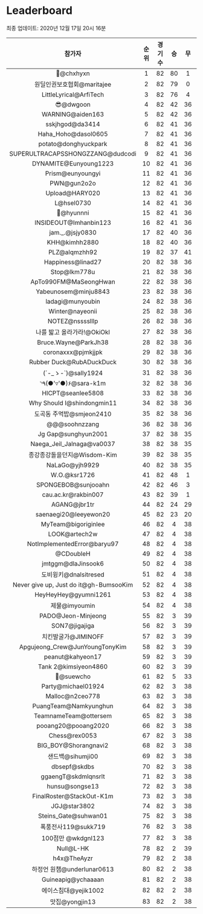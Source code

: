 # Leaderboard
최종 업데이트: 2020년 12월 17일 20시 16분




| 참가자 | 순위 | 경기수 | 승 | 무 | 패 | 승점 |
|:---:|:---:|:---:|:---:|:---:|:---:|:---:|
| 👑@chxhyxn | 1 | 82 | 80 | 1 | 1 | 241 |
| 원딜인권보호협회@maritajee | 2 | 82 | 79 | 0 | 3 | 237 |
| LittleLyrical@ArfiTech | 3 | 82 | 76 | 4 | 2 | 232 |
| 😎@dwgoon | 4 | 82 | 42 | 36 | 4 | 162 |
| WARNING@aiden163 | 5 | 82 | 42 | 36 | 4 | 162 |
| sskjhgod@da3414 | 6 | 82 | 41 | 36 | 5 | 159 |
| Haha_Hoho@dasol0605 | 7 | 82 | 41 | 36 | 5 | 159 |
| potato@donghyuckpark | 8 | 82 | 41 | 36 | 5 | 159 |
| SUPERULTRACAPSSHONGZZANG@dudcodi | 9 | 82 | 41 | 36 | 5 | 159 |
| DYNAMITE@Eunyoung1223 | 10 | 82 | 41 | 36 | 5 | 159 |
| Prism@eunyoungyi | 11 | 82 | 41 | 36 | 5 | 159 |
| PWN@gun2o2o | 12 | 82 | 41 | 36 | 5 | 159 |
| Upload@HARY020 | 13 | 82 | 41 | 36 | 5 | 159 |
| L@hsel0730 | 14 | 82 | 41 | 36 | 5 | 159 |
| 🐻@hyunnni | 15 | 82 | 41 | 36 | 5 | 159 |
| INSIDEOUT@Imhanbin123 | 16 | 82 | 41 | 36 | 5 | 159 |
| jam._.@jsjy0830 | 17 | 82 | 40 | 36 | 6 | 156 |
| KHH@kimhh2880 | 18 | 82 | 40 | 36 | 6 | 156 |
| PLZ@alqmzhh92 | 19 | 82 | 37 | 41 | 4 | 152 |
| Happiness@linad27 | 20 | 82 | 38 | 36 | 8 | 150 |
| Stop@lkm778u | 21 | 82 | 38 | 36 | 8 | 150 |
| ApTo990FM@MaSeongHwan | 22 | 82 | 38 | 36 | 8 | 150 |
| Yabeunosem@minju8843 | 23 | 82 | 38 | 36 | 8 | 150 |
| ladagi@munyoubin | 24 | 82 | 38 | 36 | 8 | 150 |
| Winter@nayeonii | 25 | 82 | 38 | 36 | 8 | 150 |
| NOTEZ@nsssslllp | 26 | 82 | 38 | 36 | 8 | 150 |
| 나를 밟고 올라가라!@OkiOkl | 27 | 82 | 38 | 36 | 8 | 150 |
| Bruce.Wayne@ParkJh38 | 28 | 82 | 38 | 36 | 8 | 150 |
| coronaxxx@pjmkjjpk | 29 | 82 | 38 | 36 | 8 | 150 |
| Rubber Duck@RubADuckDuck | 30 | 82 | 38 | 36 | 8 | 150 |
| (´-_ゝ-`)@sally1924 | 31 | 82 | 38 | 36 | 8 | 150 |
| ◝٩(●'▿'●)۶@sara-k1m | 32 | 82 | 38 | 36 | 8 | 150 |
| HICPT@seanlee5808 | 33 | 82 | 38 | 36 | 8 | 150 |
| Why Should I@shindongmin11 | 34 | 82 | 38 | 36 | 8 | 150 |
| 도곡동 주먹밥@smjeon2410 | 35 | 82 | 38 | 36 | 8 | 150 |
| @@@soohnzzang | 36 | 82 | 38 | 36 | 8 | 150 |
| Jg Gap@sunghyun2001 | 37 | 82 | 38 | 35 | 9 | 149 |
| Naega_Jeil_Jalnaga@va0037 | 38 | 82 | 38 | 35 | 9 | 149 |
| 종강종강돌을던지@Wisdom-Kim | 39 | 82 | 38 | 35 | 9 | 149 |
| NaLaGo@yjh9929 | 40 | 82 | 38 | 35 | 9 | 149 |
| W.O.@ksr1726 | 41 | 82 | 48 | 1 | 33 | 145 |
| SPONGEBOB@sunjooahn | 42 | 82 | 46 | 3 | 33 | 141 |
| cau.ac.kr@rakbin007 | 43 | 82 | 39 | 1 | 42 | 118 |
| AGANG@jbr1tr | 44 | 82 | 24 | 29 | 29 | 101 |
| saenaegi20@leeyewon20 | 45 | 82 | 23 | 20 | 39 | 89 |
| MyTeam@bigoriginlee | 46 | 82 | 4 | 38 | 40 | 50 |
| LOOK@artech2w | 47 | 82 | 4 | 38 | 40 | 50 |
| NotImplementedError@baryu97 | 48 | 82 | 4 | 38 | 40 | 50 |
| @CDoubleH | 49 | 82 | 4 | 38 | 40 | 50 |
| jmtggm@dlaJinsook6 | 50 | 82 | 4 | 38 | 40 | 50 |
| 도비윙키@dnalsitresed | 51 | 82 | 4 | 38 | 40 | 50 |
| Never give up, Just do it@gh-BumsooKim | 52 | 82 | 4 | 38 | 40 | 50 |
| HeyHeyHey@gyumni1261 | 53 | 82 | 4 | 38 | 40 | 50 |
| 제물@imyoumin | 54 | 82 | 4 | 38 | 40 | 50 |
| PADO@Jeon-Minjeong | 55 | 82 | 3 | 39 | 40 | 48 |
| SON7@jigajiga | 56 | 82 | 3 | 39 | 40 | 48 |
| 치킨발굴가@JIMINOFF | 57 | 82 | 3 | 39 | 40 | 48 |
| Apgujeong_Crew@JunYoungTonyKim | 58 | 82 | 3 | 39 | 40 | 48 |
| peanut@kahyeon17 | 59 | 82 | 3 | 39 | 40 | 48 |
| Tank 2@kimsiyeon4860 | 60 | 82 | 3 | 39 | 40 | 48 |
| 👏@suewcho | 61 | 82 | 5 | 33 | 44 | 48 |
| Party@michael01924 | 62 | 82 | 3 | 38 | 41 | 47 |
| Malloc@n2ceo778 | 63 | 82 | 3 | 38 | 41 | 47 |
| PuangTeam@Namkyunghun | 64 | 82 | 3 | 38 | 41 | 47 |
| TeamnameTeam@ottersem | 65 | 82 | 3 | 38 | 41 | 47 |
| pooang20@pooang2020 | 66 | 82 | 3 | 38 | 41 | 47 |
| Chess@rex0053 | 67 | 82 | 3 | 38 | 41 | 47 |
| BIG_BOY@Shorangnavi2 | 68 | 82 | 3 | 38 | 41 | 47 |
| 샌드백@sihumji00 | 69 | 82 | 3 | 38 | 41 | 47 |
| dbsepf@skdbs | 70 | 82 | 3 | 38 | 41 | 47 |
| ggaengT@skdmlqnsrlt | 71 | 82 | 3 | 38 | 41 | 47 |
| hunsu@songse13 | 72 | 82 | 3 | 38 | 41 | 47 |
| FinalRoster@StackOut-K1m | 73 | 82 | 3 | 38 | 41 | 47 |
| JGJ@star3802 | 74 | 82 | 3 | 38 | 41 | 47 |
| Steins_Gate@suhwan01 | 75 | 82 | 3 | 38 | 41 | 47 |
| 폭풍전사119@sukk719 | 76 | 82 | 3 | 38 | 41 | 47 |
| 100점만 @wkdgnl123 | 77 | 82 | 3 | 38 | 41 | 47 |
| Null@L-HK | 78 | 82 | 2 | 39 | 41 | 45 |
| h4x@TheAyzr | 79 | 82 | 2 | 38 | 42 | 44 |
| 하정언 원챔@underlunar0613 | 80 | 82 | 2 | 38 | 42 | 44 |
| Guineapig@ychaaaan | 81 | 82 | 2 | 38 | 42 | 44 |
| 에이스침대@yejik1002 | 82 | 82 | 2 | 38 | 42 | 44 |
| 맛집@yongjin13 | 83 | 82 | 2 | 38 | 42 | 44 |